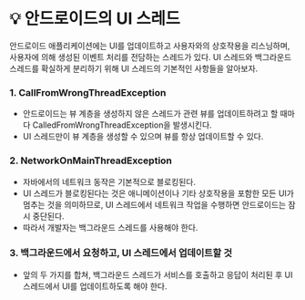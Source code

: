 # :bulb: 안드로이드의 UI 스레드

안드로이드 애플리케이션에는 UI를 업데이트하고 사용자와의 상호작용을 리스닝하며, 사용자에 의해 생성된 이벤트 처리를 전담하는 스레드가 있다. UI 스레드와 백그라운드 스레드를 확실하게 분리하기 위해 UI 스레드의 기본적인 사항들을 알아보자.

### 1. CallFromWrongThreadException
- 안드로이드는 뷰 계층을 생성하지 않은 스레드가 관련 뷰를 업데이트하려고 할 때마다 CalledFromWrongThreadException을 발생시킨다.
- UI 스레드만이 뷰 계층을 생성할 수 있으며 뷰를 항상 업데이트할 수 있다.

### 2. NetworkOnMainThreadException
- 자바에서의 네트워크 동작은 기본적으로 블로킹된다.
- UI 스레드가 블로킹된다는 것은 애니메이션이나 기타 상호작용을 포함한 모든 UI가 멈추는 것을 의미하므로, UI 스레드에서 네트워크 작업을 수행하면 안드로이드는 잠시 중단된다.
- 따라서 개발자는 백그라운드 스레드를 사용해야 한다.

### 3. 백그라운드에서 요청하고, UI 스레드에서 업데이트할 것
- 앞의 두 가지를 합쳐, 백그라운드 스레드가 서비스를 호출하고 응답이 처리된 후 UI 스레드에서 UI를 업데이트하도록 해야 한다.
